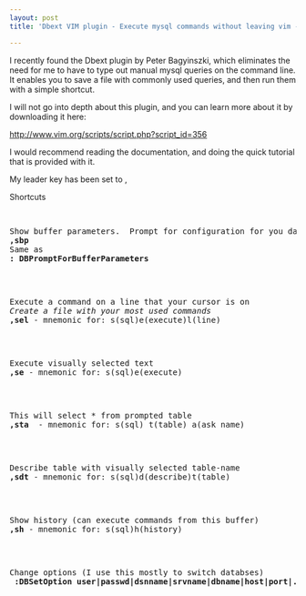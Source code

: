 ```yaml
---
layout: post
title: 'Dbext VIM plugin - Execute mysql commands without leaving vim - cheatsheet'

---
```



I recently found the Dbext plugin by Peter Bagyinszki, which eliminates the need for me to have to type out manual mysql queries on the command line.
It enables you to save a file with commonly used queries, and then run them with a simple shortcut.

I will not go into depth about this plugin, and you can learn more about it by downloading it here:

<a href="http://www.vim.org/scripts/script.php?script_id=356" target="_blank">http://www.vim.org/scripts/script.php?script_id=356 </a>

I would recommend reading the documentation, and doing the quick tutorial that is provided with it.

My leader key has been set to , 

Shortcuts

<pre>
<p>
Show buffer parameters.  Prompt for configuration for you database connection
<strong>,sbp </strong>
Same as
<strong>: DBPromptForBufferParameters</strong>
</p>
<p>
Execute a command on a line that your cursor is on
<em>Create a file with your most used commands</em>
<strong>,sel</strong> - mnemonic for: s(sql)e(execute)l(line)
</p>
<p>
Execute visually selected text
<strong>,se</strong> - mnemonic for: s(sql)e(execute)
</p>
<p>
This will select * from prompted table
<strong>,sta</strong>  - mnemonic for: s(sql) t(table) a(ask name) 
</p>
<p>
Describe table with visually selected table-name
<strong>,sdt</strong> - mnemonic for: s(sql)d(describe)t(table)
</p>
<p>
Show history (can execute commands from this buffer)
<strong>,sh</strong> - mnemonic for: s(sql)h(history)
</p>
<p>
Change options (I use this mostly to switch databses)
<strong> :DBSetOption user|passwd|dsnname|srvname|dbname|host|port|...=<value> </strong>
</p>
</pre>

